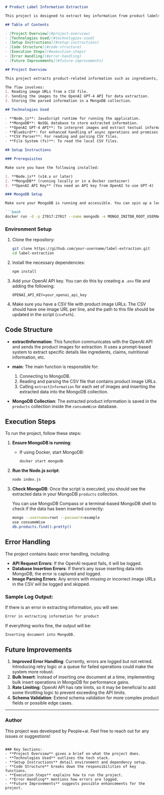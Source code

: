 ```markdown
# Product Label Information Extraction

This project is designed to extract key information from product labels found on packaging images. The data is parsed from images, processed via OpenAI's GPT-4 model, and then stored in a MongoDB database. 

## Table of Contents

- [Project Overview](#project-overview)
- [Technologies Used](#technologies-used)
- [Setup Instructions](#setup-instructions)
- [Code Structure](#code-structure)
- [Execution Steps](#execution-steps)
- [Error Handling](#error-handling)
- [Future Improvements](#future-improvements)

## Project Overview

This project extracts product-related information such as ingredients, nutritional values, claims, brand name, FSSAI license numbers, and more by reading the packaging images of products. The information is then saved in a MongoDB database for further processing.

The flow involves:
1. Reading image URLs from a CSV file.
2. Sending the images to the OpenAI GPT-4 API for data extraction.
3. Storing the parsed information in a MongoDB collection.

## Technologies Used

- **Node.js**: JavaScript runtime for running the application.
- **MongoDB**: NoSQL database to store extracted information.
- **OpenAI GPT-4 API**: To interpret images and extract textual information.
- **Bluebird**: For enhanced handling of async operations and promises.
- **CSV Parser**: For reading and parsing CSV files.
- **File System (fs)**: To read the local CSV files.

## Setup Instructions

### Prerequisites

Make sure you have the following installed:

1. **Node.js** (v14.x or later)
2. **MongoDB** (running locally or in a Docker container)
3. **OpenAI API Key** (You need an API key from OpenAI to use GPT-4)

### MongoDB Setup

Make sure your MongoDB is running and accessible. You can spin up a local MongoDB instance using Docker:

```bash
docker run -d -p 27017:27017 --name mongodb -e MONGO_INITDB_ROOT_USERNAME=root -e MONGO_INITDB_ROOT_PASSWORD=example mongo:latest
```

### Environment Setup

1. Clone the repository:
    ```bash
    git clone https://github.com/your-username/label-extraction.git
    cd label-extraction
    ```

2. Install the necessary dependencies:
    ```bash
    npm install
    ```

3. Add your OpenAI API key. You can do this by creating a `.env` file and adding the following:

    ```env
    OPENAI_API_KEY=your_openai_api_key
    ```

4. Make sure you have a CSV file with product image URLs. The CSV should have one image URL per line, and the path to this file should be updated in the script (`csvPath`).

## Code Structure

- **extractInformation**: This function communicates with the OpenAI API and sends the product images for extraction. It uses a prompt-based system to extract specific details like ingredients, claims, nutritional information, etc.
  
- **main**: The main function is responsible for:
  1. Connecting to MongoDB.
  2. Reading and parsing the CSV file that contains product image URLs.
  3. Calling `extractInformation` for each set of images and inserting the extracted data into the MongoDB collection.

- **MongoDB Collection**: The extracted product information is saved in the `products` collection inside the `consumeWise` database.

## Execution Steps

To run the project, follow these steps:

1. **Ensure MongoDB is running**:
    - If using Docker, start MongoDB:
      ```bash
      docker start mongodb
      ```

2. **Run the Node.js script**:
    ```bash
    node index.js
    ```

3. **Check MongoDB**:
   Once the script is executed, you should see the extracted data in your MongoDB `products` collection.

   You can use MongoDB Compass or a terminal-based MongoDB shell to check if the data has been inserted correctly:
   
   ```bash
   mongo --username=root --password=example
   use consumeWise
   db.products.find().pretty()
   ```

## Error Handling

The project contains basic error handling, including:
- **API Request Errors**: If the OpenAI request fails, it will be logged.
- **Database Insertion Errors**: If there’s any issue inserting data into MongoDB, the error is captured and logged.
- **Image Parsing Errors**: Any errors with missing or incorrect image URLs in the CSV will be logged and skipped.

### Sample Log Output:
If there is an error in extracting information, you will see:

```bash
Error in extracting information for product
```

If everything works fine, the output will be:

```bash
Inserting document into MongoDB.
```

## Future Improvements

1. **Improved Error Handling**: Currently, errors are logged but not retried. Introducing retry logic or a queue for failed operations could make the system more robust.
2. **Bulk Insert**: Instead of inserting one document at a time, implementing bulk insert operations in MongoDB for performance gains.
3. **Rate Limiting**: OpenAI API has rate limits, so it may be beneficial to add some throttling logic to prevent exceeding the API limits.
4. **Schema Validation**: Extend schema validation for more complex product fields or possible edge cases.

---

### Author

This project was developed by People+ai. Feel free to reach out for any issues or suggestions!
```

### Key Sections:
- **Project Overview** gives a brief on what the project does.
- **Technologies Used** outlines the tech stack.
- **Setup Instructions** detail environment and dependency setup.
- **Code Structure** breaks down the responsibilities of key functions.
- **Execution Steps** explains how to run the project.
- **Error Handling** mentions how errors are logged.
- **Future Improvements** suggests possible enhancements for the project.
